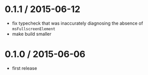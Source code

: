 
0.1.1 / 2015-06-12
==================

  * fix typecheck that was inaccurately diagnosing
    the absence of `msFullscreenElement`
  * make build smaller

0.1.0 / 2015-06-06
==================

  * first release
